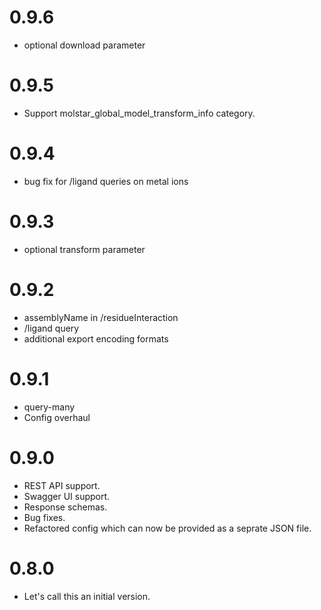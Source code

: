 # 0.9.6
* optional download parameter

# 0.9.5
* Support molstar_global_model_transform_info category.

# 0.9.4
* bug fix for /ligand queries on metal ions

# 0.9.3
* optional transform parameter

# 0.9.2
* assemblyName in /residueInteraction
* /ligand query
* additional export encoding formats

# 0.9.1
* query-many
* Config overhaul

# 0.9.0
* REST API support.
* Swagger UI support.
* Response schemas.
* Bug fixes.
* Refactored config which can now be provided as a seprate JSON file.

# 0.8.0
* Let's call this an initial version.